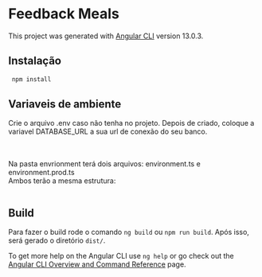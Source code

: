 # Feedback Meals

This project was generated with [Angular CLI](https://github.com/angular/angular-cli) version 13.0.3.

## Instalação
``` bash
 npm install
```

## Variaveis de ambiente
Crie o arquivo .env caso não tenha no projeto.
Depois de criado, coloque a variavel DATABASE_URL a sua url de conexão do seu banco.

<br><br> Na pasta envrionment terá dois arquivos: environment.ts e environment.prod.ts
<br>Ambos terão a mesma estrutura: 
``` bash 

```


## Build
Para fazer o build rode o comando `ng build` ou `npm run build`. Após isso, será gerado o diretório `dist/`.

To get more help on the Angular CLI use `ng help` or go check out the [Angular CLI Overview and Command Reference](https://angular.io/cli) page.
